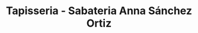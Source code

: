 ---
title: "Tapisseria - Sabateria Anna Sánchez Ortiz"
url: /bellvis/tapisseria-sabateria-anna-sanchez-ortiz/
shop: Schuhe
---